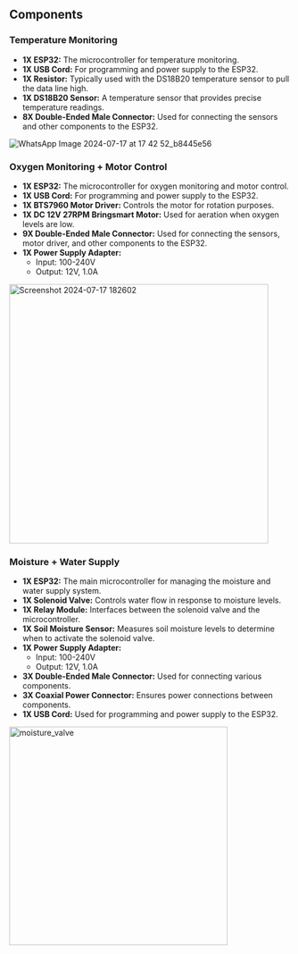 ## Components

### Temperature Monitoring
- **1X ESP32:** The microcontroller for temperature monitoring.
- **1X USB Cord:** For programming and power supply to the ESP32.
- **1X Resistor:** Typically used with the DS18B20 temperature sensor to pull the data line high.
- **1X DS18B20 Sensor:** A temperature sensor that provides precise temperature readings.
- **8X Double-Ended Male Connector:** Used for connecting the sensors and other components to the ESP32.


![WhatsApp Image 2024-07-17 at 17 42 52_b8445e56](https://github.com/user-attachments/assets/f9c539ed-7312-4abe-8d07-8fa072c7049c)

### Oxygen Monitoring + Motor Control
- **1X ESP32:** The microcontroller for oxygen monitoring and motor control.
- **1X USB Cord:** For programming and power supply to the ESP32.
- **1X BTS7960 Motor Driver:** Controls the motor for rotation purposes.
- **1X DC 12V 27RPM Bringsmart Motor:** Used for aeration when oxygen levels are low.
- **9X Double-Ended Male Connector:** Used for connecting the sensors, motor driver, and other components to the ESP32.
- **1X Power Supply Adapter:**
  - Input: 100-240V
  - Output: 12V, 1.0A
 
<img width="464" alt="Screenshot 2024-07-17 182602" src="https://github.com/user-attachments/assets/6856a0c6-b963-4dcd-8be1-bae47f6f5e8b">


### Moisture + Water Supply
- **1X ESP32:** The main microcontroller for managing the moisture and water supply system.
- **1X Solenoid Valve:** Controls water flow in response to moisture levels.
- **1X Relay Module:** Interfaces between the solenoid valve and the microcontroller.
- **1X Soil Moisture Sensor:** Measures soil moisture levels to determine when to activate the solenoid valve.
- **1X Power Supply Adapter:**
  - Input: 100-240V
  - Output: 12V, 1.0A
- **3X Double-Ended Male Connector:** Used for connecting various components.
- **3X Coaxial Power Connector:** Ensures power connections between components.
- **1X USB Cord:** Used for programming and power supply to the ESP32.

  
<img width="391" alt="moisture_valve" src="https://github.com/user-attachments/assets/d22207a3-9b0f-489e-81f4-66c36088291c">

